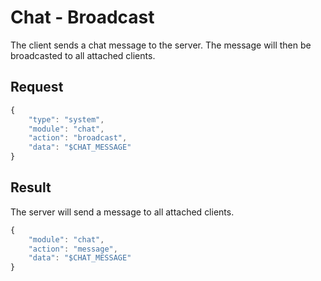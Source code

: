# Chat - Broadcast

The client sends a chat message to the server. The message will then be broadcasted to all attached clients.

## Request

```javascript
{
	"type": "system",
	"module": "chat",
	"action": "broadcast",
	"data": "$CHAT_MESSAGE"
}
```

## Result

The server will send a message to all attached clients.

```javascript
{
	"module": "chat",
	"action": "message",
	"data": "$CHAT_MESSAGE"
}
```
